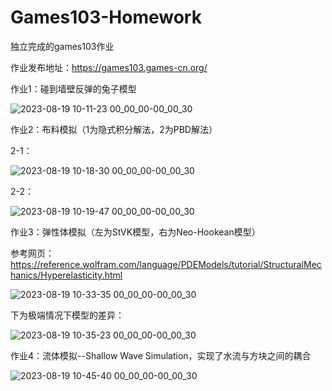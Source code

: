 # Games103-Homework

独立完成的games103作业

作业发布地址：https://games103.games-cn.org/


作业1：碰到墙壁反弹的兔子模型

![2023-08-19 10-11-23 00_00_00-00_00_30](https://github.com/DarkSleeper/Games103-Homework/assets/48831197/cff28dbd-08da-4f1d-9170-13d9fb1da61a)


作业2：布料模拟（1为隐式积分解法，2为PBD解法）

2-1：

![2023-08-19 10-18-30 00_00_00-00_00_30](https://github.com/DarkSleeper/Games103-Homework/assets/48831197/96812d84-728a-4388-9729-4b831534566e)

2-2：

![2023-08-19 10-19-47 00_00_00-00_00_30](https://github.com/DarkSleeper/Games103-Homework/assets/48831197/8f447d43-5a68-4c7a-8613-829ffa7cd66d)


作业3：弹性体模拟（左为StVK模型，右为Neo-Hookean模型）

参考网页：https://reference.wolfram.com/language/PDEModels/tutorial/StructuralMechanics/Hyperelasticity.html

![2023-08-19 10-33-35 00_00_00-00_00_30](https://github.com/DarkSleeper/Games103-Homework/assets/48831197/ff414278-d9a1-4a7c-ba23-01b17d646d34)

下为极端情况下模型的差异：

![2023-08-19 10-35-23 00_00_00-00_00_30](https://github.com/DarkSleeper/Games103-Homework/assets/48831197/a15d85ae-6522-4b26-a95a-00de2e6edcc8)


作业4：流体模拟--Shallow Wave Simulation，实现了水流与方块之间的耦合

![2023-08-19 10-45-40 00_00_00-00_00_30](https://github.com/DarkSleeper/Games103-Homework/assets/48831197/b37979a2-3196-4752-9448-9277de5f00e4)
